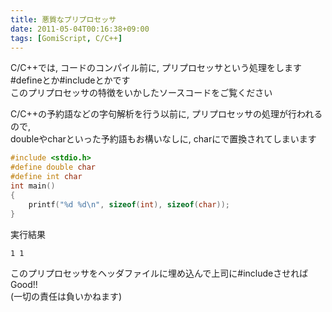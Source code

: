 ```yaml
---
title: 悪質なプリプロセッサ
date: 2011-05-04T00:16:38+09:00
tags: [GomiScript, C/C++]
---
```


C/C\+\+では, コードのコンパイル前に, プリプロセッサという処理をします  
\#defineとか\#includeとかです  
このプリプロセッサの特徴をいかしたソースコードをご覧ください

  
C/C\+\+の予約語などの字句解析を行う以前に, プリプロセッサの処理が行われるので,  
doubleやcharといった予約語もお構いなしに, charにで置換されてしまいます

```cpp
#include <stdio.h>
#define double char
#define int char
int main()
{
    printf("%d %d\n", sizeof(int), sizeof(char));
}
```

実行結果

```
1 1
```

このプリプロセッサをヘッダファイルに埋め込んで上司に\#includeさせればGood\!\!  
\(一切の責任は負いかねます\)

